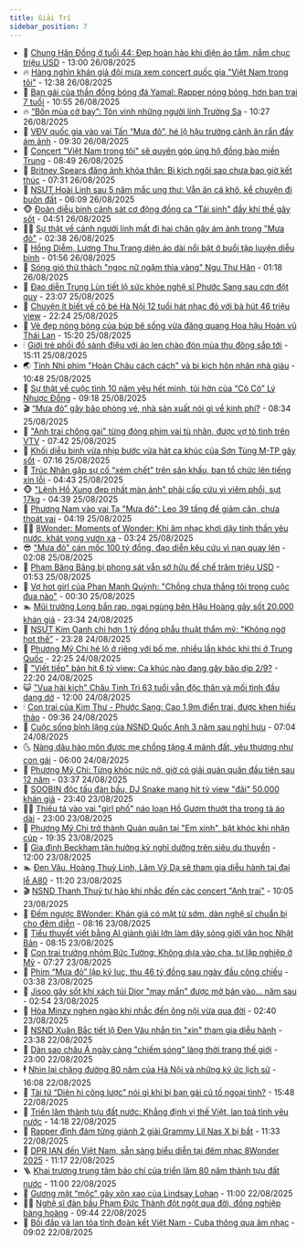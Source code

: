 ```yaml
---
title: Giải Trí
sidebar_position: 7
---
```


<!-- dantri-giai-tri:START -->
- 🤩 [Chung Hân Đồng ở tuổi 44: Đẹp hoàn hảo khi diện áo tắm, nắm chục triệu USD](https://dantri.com.vn/giai-tri/chung-han-dong-o-tuoi-44-dep-hoan-hao-khi-dien-ao-tam-nam-chuc-trieu-usd-20250826164347604.htm) - 13:00 26/08/2025
- 🔥 [Hàng nghìn khán giả đội mưa xem concert quốc gia &quot;Việt Nam trong tôi&quot;](https://dantri.com.vn/giai-tri/hang-nghin-khan-gia-doi-mua-xem-concert-quoc-gia-viet-nam-trong-toi-20250826183711316.htm) - 12:38 26/08/2025
- 🚀 [Bạn gái của thần đồng bóng đá Yamal: Rapper nóng bỏng, hơn bạn trai 7 tuổi](https://dantri.com.vn/giai-tri/ban-gai-cua-than-dong-bong-da-yamal-rapper-nong-bong-hon-ban-trai-7-tuoi-20250826141151476.htm) - 10:55 26/08/2025
- 🔥 [“Bốn mùa cờ bay”: Tôn vinh những người lính Trường Sa](https://dantri.com.vn/giai-tri/bon-mua-co-bay-ton-vinh-nhung-nguoi-linh-truong-sa-20250826122624343.htm) - 10:27 26/08/2025
- 🌈 [VĐV quốc gia vào vai Tấn “Mưa đỏ”, hé lộ hậu trường cảnh ăn rắn đầy ám ảnh](https://dantri.com.vn/giai-tri/vdv-quoc-gia-vao-vai-tan-mua-do-he-lo-hau-truong-canh-an-ran-day-am-anh-20250826154703187.htm) - 09:30 26/08/2025
- 📝 [Concert &quot;Việt Nam trong tôi&quot; sẽ quyên góp ủng hộ đồng bào miền Trung](https://dantri.com.vn/giai-tri/concert-viet-nam-trong-toi-se-quyen-gop-ung-ho-dong-bao-mien-trung-20250826152731230.htm) - 08:49 26/08/2025
- 💪 [Britney Spears đăng ảnh khỏa thân: Bi kịch ngôi sao chưa bao giờ kết thúc](https://dantri.com.vn/giai-tri/britney-spears-dang-anh-khoa-than-bi-kich-ngoi-sao-chua-bao-gio-ket-thuc-20250826094618020.htm) - 07:31 26/08/2025
- 🤡 [NSƯT Hoài Linh sau 5 năm mắc ung thư: Vẫn ăn cá khô, kể chuyện đi buôn đất](https://dantri.com.vn/giai-tri/nsut-hoai-linh-sau-5-nam-mac-ung-thu-van-an-ca-kho-ke-chuyen-di-buon-dat-20250826102330526.htm) - 06:09 26/08/2025
- 🐵 [Đoàn diễu binh cảnh sát cơ động đồng ca &quot;Tái sinh&quot; đầy khí thế gây sốt](https://dantri.com.vn/giai-tri/doan-dieu-binh-canh-sat-co-dong-dong-ca-tai-sinh-day-khi-the-gay-sot-20250826113257626.htm) - 04:51 26/08/2025
- 🧑‍🏫 [Sự thật về cảnh người lính mất đi hai chân gây ám ảnh trong &quot;Mưa đỏ&quot;](https://dantri.com.vn/giai-tri/su-that-ve-canh-nguoi-linh-mat-di-hai-chan-gay-am-anh-trong-mua-do-20250826060716610.htm) - 02:38 26/08/2025
- 💂 [Hồng Diễm, Lương Thu Trang diện áo dài nổi bật ở buổi tập luyện diễu binh](https://dantri.com.vn/giai-tri/hong-diem-luong-thu-trang-dien-ao-dai-noi-bat-o-buoi-tap-luyen-dieu-binh-20250825130905005.htm) - 01:56 26/08/2025
- 🤠 [Sóng gió thử thách &quot;ngọc nữ ngậm thìa vàng&quot; Ngu Thư Hân](https://dantri.com.vn/giai-tri/song-gio-thu-thach-ngoc-nu-ngam-thia-vang-ngu-thu-han-20250825102746906.htm) - 01:18 26/08/2025
- 🫶 [Đạo diễn Trung Lùn tiết lộ sức khỏe nghệ sĩ Phước Sang sau cơn đột quỵ](https://dantri.com.vn/giai-tri/dao-dien-trung-lun-tiet-lo-suc-khoe-nghe-si-phuoc-sang-sau-con-dot-quy-20250825234614741.htm) - 23:07 25/08/2025
- 🦏 [Chuyện ít biết về cô bé Hà Nội 12 tuổi hát nhạc đỏ với bà hút 46 triệu view](https://dantri.com.vn/giai-tri/chuyen-it-biet-ve-co-be-ha-noi-12-tuoi-hat-nhac-do-voi-ba-hut-46-trieu-view-20250823192008773.htm) - 22:24 25/08/2025
- 🧰 [Vẻ đẹp nóng bỏng của búp bê sống vừa đăng quang Hoa hậu Hoàn vũ Thái Lan](https://dantri.com.vn/giai-tri/ve-dep-nong-bong-cua-bup-be-song-vua-dang-quang-hoa-hau-hoan-vu-thai-lan-20250825091806450.htm) - 15:20 25/08/2025
- 🕯 [Giới trẻ phối đồ sành điệu với áo len chào đón mùa thu đông sắp tới](https://dantri.com.vn/giai-tri/gioi-tre-phoi-do-sanh-dieu-voi-ao-len-chao-don-mua-thu-dong-sap-toi-20250825172604108.htm) - 15:11 25/08/2025
- 🌏 [Tình Nhi phim &quot;Hoàn Châu cách cách&quot; và bi kịch hôn nhân nhà giàu](https://dantri.com.vn/giai-tri/tinh-nhi-phim-hoan-chau-cach-cach-va-bi-kich-hon-nhan-nha-giau-20250823125138718.htm) - 10:48 25/08/2025
- 🌈 [Sự thật về cuộc tình 10 năm yêu hết mình, tủi hờn của “Cô Cô” Lý Nhược Đồng](https://dantri.com.vn/giai-tri/su-that-ve-cuoc-tinh-10-nam-yeu-het-minh-tui-hon-cua-co-co-ly-nhuoc-dong-20250825142057833.htm) - 09:18 25/08/2025
- 🎬 [“Mưa đỏ” gây bão phòng vé, nhà sản xuất nói gì về kinh phí?](https://dantri.com.vn/giai-tri/mua-do-gay-bao-phong-ve-nha-san-xuat-noi-gi-ve-kinh-phi-20250825143428928.htm) - 08:34 25/08/2025
- 👀 [&quot;Anh trai chông gai&quot; từng đóng phim vai tù nhân, được vợ tỏ tình trên VTV](https://dantri.com.vn/giai-tri/anh-trai-chong-gai-tung-dong-phim-vai-tu-nhan-duoc-vo-to-tinh-tren-vtv-20250824213235561.htm) - 07:42 25/08/2025
- 🧰 [Khối diễu binh vừa nhịp bước vừa hát ca khúc của Sơn Tùng M-TP gây sốt](https://dantri.com.vn/giai-tri/khoi-dieu-binh-vua-nhip-buoc-vua-hat-ca-khuc-cua-son-tung-m-tp-gay-sot-20250825131459435.htm) - 07:16 25/08/2025
- 🧰 [Trúc Nhân gặp sự cố “xém chết” trên sân khấu, ban tổ chức lên tiếng xin lỗi](https://dantri.com.vn/giai-tri/truc-nhan-gap-su-co-xem-chet-tren-san-khau-ban-to-chuc-len-tieng-xin-loi-20250825112629022.htm) - 04:43 25/08/2025
- 🐵 [&quot;Lệnh Hồ Xung đẹp nhất màn ảnh&quot; phải cấp cứu vì viêm phổi, sụt 17kg](https://dantri.com.vn/giai-tri/lenh-ho-xung-dep-nhat-man-anh-phai-cap-cuu-vi-viem-phoi-sut-17kg-20250825102011724.htm) - 04:39 25/08/2025
- 🐘 [Phương Nam vào vai Tạ &quot;Mưa đỏ&quot;: Leo 39 tầng để giảm cân, chưa thoát vai](https://dantri.com.vn/giai-tri/phuong-nam-vao-vai-ta-mua-do-leo-39-tang-de-giam-can-chua-thoat-vai-20250825020545063.htm) - 04:19 25/08/2025
- 🧑‍💻 [8Wonder: Moments of Wonder: Khi âm nhạc khơi dậy tinh thần yêu nước, khát vọng vươn xa](https://dantri.com.vn/giai-tri/8wonder-moments-of-wonder-khi-am-nhac-khoi-day-tinh-than-yeu-nuoc-khat-vong-vuon-xa-20250825101005611.htm) - 03:24 25/08/2025
- 😎 [&quot;Mưa đỏ&quot; cán mốc 100 tỷ đồng, đạo diễn kêu cứu vì nạn quay lén](https://dantri.com.vn/giai-tri/mua-do-can-moc-100-ty-dong-dao-dien-keu-cuu-vi-nan-quay-len-20250825075633724.htm) - 02:08 25/08/2025
- 🧰 [Phạm Băng Băng bị phong sát vẫn sở hữu đế chế trăm triệu USD](https://dantri.com.vn/giai-tri/pham-bang-bang-bi-phong-sat-van-so-huu-de-che-tram-trieu-usd-20250824181550969.htm) - 01:53 25/08/2025
- 🧰 [Vợ hot girl của Phan Mạnh Quỳnh: &quot;Chồng chưa thắng tôi trong cuộc đua nào&quot;](https://dantri.com.vn/giai-tri/vo-hot-girl-cua-phan-manh-quynh-chong-chua-thang-toi-trong-cuoc-dua-nao-20250825064434898.htm) - 00:30 25/08/2025
- 🏊 [Mũi trưởng Long bắn rap, ngại ngùng bên Hậu Hoàng gây sốt 20.000 khán giả](https://dantri.com.vn/giai-tri/mui-truong-long-ban-rap-ngai-ngung-ben-hau-hoang-gay-sot-20000-khan-gia-20250825053132003.htm) - 23:34 24/08/2025
- 🌋 [NSƯT Kim Oanh chi hơn 1 tỷ đồng phẫu thuật thẩm mỹ: &quot;Không ngờ hot thế”](https://dantri.com.vn/giai-tri/nsut-kim-oanh-chi-hon-1-ty-dong-phau-thuat-tham-my-khong-ngo-hot-the-20250825001254378.htm) - 23:28 24/08/2025
- 🔭 [Phương Mỹ Chi hé lộ ở riêng với bố mẹ, nhiều lần khóc khi thi ở Trung Quốc](https://dantri.com.vn/giai-tri/phuong-my-chi-he-lo-o-rieng-voi-bo-me-nhieu-lan-khoc-khi-thi-o-trung-quoc-20250822183037400.htm) - 22:25 24/08/2025
- 📝 [&quot;Viết tiếp&quot; bản hit 6 tỷ view: Ca khúc nào đang gây bão dịp 2/9?](https://dantri.com.vn/giai-tri/viet-tiep-ban-hit-6-ty-view-ca-khuc-nao-dang-gay-bao-dip-29-20250817015322316.htm) - 22:20 24/08/2025
- 😺 [&quot;Vua hài kịch&quot; Châu Tinh Trì 63 tuổi vẫn độc thân và mối tình đầu dang dở](https://dantri.com.vn/giai-tri/vua-hai-kich-chau-tinh-tri-63-tuoi-van-doc-than-va-moi-tinh-dau-dang-do-20250824132007299.htm) - 12:00 24/08/2025
- 🕯 [Con trai của Kim Thư - Phước Sang: Cao 1,9m điển trai, được khen hiếu thảo](https://dantri.com.vn/giai-tri/con-trai-cua-kim-thu-phuoc-sang-cao-19m-dien-trai-duoc-khen-hieu-thao-20250824160916880.htm) - 09:36 24/08/2025
- 🦄 [Cuộc sống bình lặng của NSND Quốc Anh 3 năm sau nghỉ hưu](https://dantri.com.vn/giai-tri/cuoc-song-binh-lang-cua-nsnd-quoc-anh-3-nam-sau-nghi-huu-20250824125452716.htm) - 07:04 24/08/2025
- 🌜 [Nàng dâu hào môn được mẹ chồng tặng 4 mảnh đất, yêu thương như con gái](https://dantri.com.vn/giai-tri/nang-dau-hao-mon-duoc-me-chong-tang-4-manh-dat-yeu-thuong-nhu-con-gai-20250823112652724.htm) - 06:00 24/08/2025
- 👹 [Phương Mỹ Chi: Từng khóc nức nở, giờ có giải quán quân đầu tiên sau 12 năm](https://dantri.com.vn/giai-tri/phuong-my-chi-tung-khoc-nuc-no-gio-co-giai-quan-quan-dau-tien-sau-12-nam-20250824101835735.htm) - 03:37 24/08/2025
- 🚀 [SOOBIN độc tấu đàn bầu, DJ Snake mang hit tỷ view &quot;đãi&quot; 50.000 khán giả](https://dantri.com.vn/giai-tri/soobin-doc-tau-dan-bau-dj-snake-mang-hit-ty-view-dai-50000-khan-gia-20250824023050622.htm) - 23:40 23/08/2025
- 🧑‍💻 [Thiếu tá vào vai &quot;girl phố&quot; náo loạn Hồ Gươm thướt tha trong tà áo dài](https://dantri.com.vn/giai-tri/thieu-ta-vao-vai-girl-pho-nao-loan-ho-guom-thuot-tha-trong-ta-ao-dai-20250823151501825.htm) - 23:00 23/08/2025
- 🦩 [Phương Mỹ Chi trở thành Quán quân tại &quot;Em xinh&quot;, bật khóc khi nhận cúp](https://dantri.com.vn/giai-tri/phuong-my-chi-tro-thanh-quan-quan-tai-em-xinh-bat-khoc-khi-nhan-cup-20250823222552417.htm) - 19:35 23/08/2025
- 💫 [Gia đình Beckham tận hưởng kỳ nghỉ dưỡng trên siêu du thuyền](https://dantri.com.vn/giai-tri/gia-dinh-beckham-tan-huong-ky-nghi-duong-tren-sieu-du-thuyen-20250823124721298.htm) - 12:00 23/08/2025
- 🏊 [Đen Vâu, Hoàng Thuỳ Linh, Lâm Vỹ Dạ sẽ tham gia diễu hành tại đại lễ A80](https://dantri.com.vn/giai-tri/den-vau-hoang-thuy-linh-lam-vy-da-se-tham-gia-dieu-hanh-tai-dai-le-a80-20250823164444075.htm) - 11:20 23/08/2025
- 🎬 [NSND Thanh Thuý tự hào khi nhắc đến các concert &quot;Anh trai&quot;](https://dantri.com.vn/giai-tri/nsnd-thanh-thuy-tu-hao-khi-nhac-den-cac-concert-anh-trai-20250823144800248.htm) - 10:05 23/08/2025
- 💃 [Đếm ngược 8Wonder: Khán giả có mặt từ sớm, dàn nghệ sĩ chuẩn bị cho đêm diễn](https://dantri.com.vn/giai-tri/dem-nguoc-8wonder-khan-gia-co-mat-tu-som-dan-nghe-si-chuan-bi-cho-dem-dien-20250823142308150.htm) - 08:16 23/08/2025
- 🌊 [Tiểu thuyết viết bằng AI giành giải lớn làm dậy sóng giới văn học Nhật Bản](https://dantri.com.vn/giai-tri/tieu-thuyet-viet-bang-ai-gianh-giai-lon-lam-day-song-gioi-van-hoc-nhat-ban-20250823103326301.htm) - 08:15 23/08/2025
- 🧰 [Con trai trưởng nhóm Bức Tường: Không dựa vào cha, tự lập nghiệp ở Mỹ](https://dantri.com.vn/giai-tri/con-trai-truong-nhom-buc-tuong-khong-dua-vao-cha-tu-lap-nghiep-o-my-20250821185500423.htm) - 07:27 23/08/2025
- 🦣 [Phim “Mưa đỏ” lập kỷ lục, thu 46 tỷ đồng sau ngày đầu công chiếu](https://dantri.com.vn/giai-tri/phim-mua-do-lap-ky-luc-thu-46-ty-dong-sau-ngay-dau-cong-chieu-20250823102327357.htm) - 03:38 23/08/2025
- 🥷 [Jisoo gây sốt khi xách túi Dior &quot;may mắn&quot; được mở bán vào... năm sau](https://dantri.com.vn/giai-tri/jisoo-gay-sot-khi-xach-tui-dior-may-man-duoc-mo-ban-vao-nam-sau-20250821172200032.htm) - 02:54 23/08/2025
- 🦏 [Hòa Minzy nghẹn ngào khi nhắc đến ông nội vừa qua đời](https://dantri.com.vn/giai-tri/hoa-minzy-nghen-ngao-khi-nhac-den-ong-noi-vua-qua-doi-20250823065509281.htm) - 02:40 23/08/2025
- 🫶 [NSND Xuân Bắc tiết lộ Đen Vâu nhắn tin &quot;xin&quot; tham gia diễu hành](https://dantri.com.vn/giai-tri/nsnd-xuan-bac-tiet-lo-den-vau-nhan-tin-xin-tham-gia-dieu-hanh-20250823011825330.htm) - 23:38 22/08/2025
- 💼 [Dàn sao châu Á ngày càng &quot;chiếm sóng&quot; làng thời trang thế giới](https://dantri.com.vn/giai-tri/dan-sao-chau-a-ngay-cang-chiem-song-lang-thoi-trang-the-gioi-20250821094657918.htm) - 23:00 22/08/2025
- 🕴 [Nhìn lại chặng đường 80 năm của Hà Nội và những ký ức lịch sử](https://dantri.com.vn/giai-tri/nhin-lai-chang-duong-80-nam-cua-ha-noi-va-nhung-ky-uc-lich-su-20250822222212467.htm) - 16:08 22/08/2025
- 🐲 [Tài tử “Diên hi công lược” nói gì khi bị bạn gái cũ tố ngoại tình?](https://dantri.com.vn/giai-tri/tai-tu-dien-hi-cong-luoc-noi-gi-khi-bi-ban-gai-cu-to-ngoai-tinh-20250822183616017.htm) - 15:48 22/08/2025
- 🐘 [Triển lãm thành tựu đất nước: Khẳng định vị thế Việt, lan toả tình yêu nước](https://dantri.com.vn/giai-tri/trien-lam-thanh-tuu-dat-nuoc-khang-dinh-vi-the-viet-lan-toa-tinh-yeu-nuoc-20250822200856361.htm) - 14:18 22/08/2025
- 🤭 [Rapper đình đám từng giành 2 giải Grammy Lil Nas X bị bắt](https://dantri.com.vn/giai-tri/rapper-dinh-dam-tung-gianh-2-giai-grammy-lil-nas-x-bi-bat-20250822180615049.htm) - 11:33 22/08/2025
- 💯 [DPR IAN đến Việt Nam, sẵn sàng biểu diễn tại đêm nhạc 8Wonder 2025](https://dantri.com.vn/giai-tri/dpr-ian-den-viet-nam-san-sang-bieu-dien-tai-dem-nhac-8wonder-2025-20250822174530552.htm) - 11:17 22/08/2025
- 🪜 [Khai trương trung tâm báo chí của triển lãm 80 năm thành tựu đất nước](https://dantri.com.vn/giai-tri/khai-truong-trung-tam-bao-chi-cua-trien-lam-80-nam-thanh-tuu-dat-nuoc-20250822171004528.htm) - 11:00 22/08/2025
- 👹 [Gương mặt “mộc” gây xôn xao của Lindsay Lohan](https://dantri.com.vn/giai-tri/guong-mat-moc-gay-xon-xao-cua-lindsay-lohan-20250822121545068.htm) - 11:00 22/08/2025
- 🧑‍🏫 [Nghệ sĩ đàn bầu Phạm Đức Thành đột ngột qua đời, đồng nghiệp bàng hoàng](https://dantri.com.vn/giai-tri/nghe-si-dan-bau-pham-duc-thanh-dot-ngot-qua-doi-dong-nghiep-bang-hoang-20250822163407105.htm) - 09:44 22/08/2025
- 🐘 [Bồi đắp và lan tỏa tình đoàn kết Việt Nam - Cuba thông qua âm nhạc](https://dantri.com.vn/giai-tri/boi-dap-va-lan-toa-tinh-doan-ket-viet-nam-cuba-thong-qua-am-nhac-20250822143139474.htm) - 09:02 22/08/2025<!-- dantri-giai-tri:END -->
